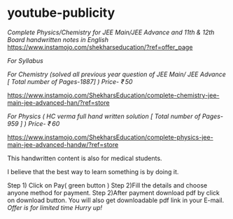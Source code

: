 # youtube-publicity

*Complete Physics/Chemistry for JEE Main/JEE Advance and 11th & 12th Board handwritten notes in English*
https://www.instamojo.com/shekharseducation/?ref=offer_page

*For Syllabus*

*For Chemistry (solved all previous year question of JEE Main/ JEE Advance [ Total number of Pages-1887] )*
*Price- ₹ 50*

https://www.instamojo.com/ShekharsEducation/complete-chemistry-jee-main-jee-advanced-han/?ref=store

*For Physics ( HC verma full hand written solution [ Total number of Pages- 959 ] )*
*Price- ₹ 60*

https://www.instamojo.com/ShekharsEducation/complete-physics-jee-main-jee-advanced-handw/?ref=store

This handwritten content is also for medical students.

I believe that the best way to learn something is by doing it.

Step 1) Click on Pay( green button )
Step 2)Fill the details and choose anyone method for payment.
Step 2)After payment download pdf by click on download button.
You will also get downloadable pdf link in your E-mail.
*Offer is for limited time*
*Hurry up!*
